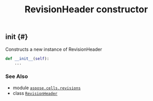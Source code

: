 ﻿---
title: RevisionHeader constructor
second_title: Aspose.Cells for Python via .NET API References
description: 
type: docs
weight: 10
url: /aspose.cells.revisions/revisionheader/__init__/
is_root: false
---

## __init__ {#}

Constructs a new instance of RevisionHeader



```python
def __init__(self):
    ...
```





### See Also
* module [`aspose.cells.revisions`](../../)
* class [`RevisionHeader`](/cells/python-net/aspose.cells.revisions/revisionheader)
